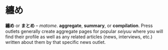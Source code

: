 # 纏め

**纏め** or **まとめ** – *matome*. **aggregate**, **summary**, or **compilation**. Press outlets generally create aggregate pages for popular *seiyuu* where you will find their profile as well as any related articles (news, interviews, etc.) written about them by that specific news outlet.
